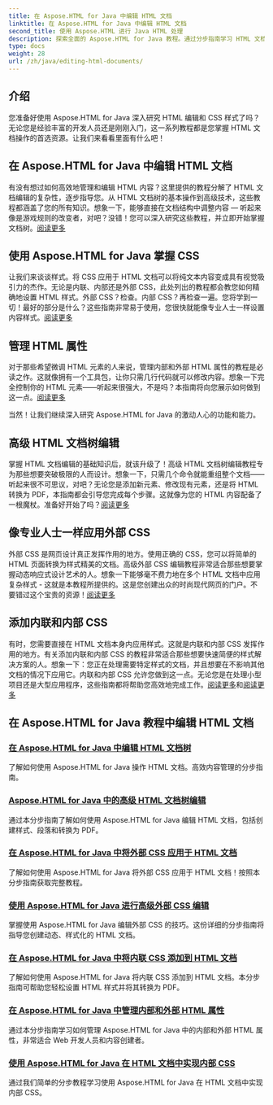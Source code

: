 ```yaml
---
title: 在 Aspose.HTML for Java 中编辑 HTML 文档
linktitle: 在 Aspose.HTML for Java 中编辑 HTML 文档
second_title: 使用 Aspose.HTML 进行 Java HTML 处理
description: 探索全面的 Aspose.HTML for Java 教程。通过分步指南学习 HTML 文档编辑、CSS 实现和内容管理。
type: docs
weight: 28
url: /zh/java/editing-html-documents/
---
```

## 介绍

您准备好使用 Aspose.HTML for Java 深入研究 HTML 编辑和 CSS 样式了吗？无论您是经验丰富的开发人员还是刚刚入门，这一系列教程都是您掌握 HTML 文档操作的首选资源。让我们来看看里面有什么吧！

## 在 Aspose.HTML for Java 中编辑 HTML 文档

有没有想过如何高效地管理和编辑 HTML 内容？这里提供的教程分解了 HTML 文档编辑的复杂性，逐步指导您。从 HTML 文档树的基本操作到高级技术，这些教程都涵盖了您的所有知识。想象一下，能够直接在文档结构中调整内容 — 听起来像是游戏规则的改变者，对吧？没错！您可以深入研究这些教程，并立即开始掌握文档树。[阅读更多](./edit-html-document-tree/)

## 使用 Aspose.HTML for Java 掌握 CSS

让我们来谈谈样式。将 CSS 应用于 HTML 文档可以将纯文本内容变成具有视觉吸引力的杰作。无论是内联、内部还是外部 CSS，此处列出的教程都会教您如何精确地设置 HTML 样式。外部 CSS？检查。内部 CSS？再检查一遍。您将学到一切！最好的部分是什么？这些指南非常易于使用，您很快就能像专业人士一样设置内容样式。[阅读更多](./apply-external-css-html-documents/)

## 管理 HTML 属性

对于那些希望微调 HTML 元素的人来说，管理内部和外部 HTML 属性的教程是必读之作。这就像拥有一个工具包，让你只需几行代码就可以修改内容。想象一下完全控制你的 HTML 元素——听起来很强大，不是吗？本指南将向您展示如何做到这一点。[阅读更多](./manage-inner-outer-html-properties/)

当然！让我们继续深入研究 Aspose.HTML for Java 的激动人心的功能和能力。

## 高级 HTML 文档树编辑

掌握 HTML 文档编辑的基础知识后，就该升级了！高级 HTML 文档树编辑教程专为那些想要突破极限的人而设计。想象一下，只需几个命令就能重组整个文档——听起来很不可思议，对吧？无论您是添加新元素、修改现有元素，还是将 HTML 转换为 PDF，本指南都会引导您完成每个步骤。这就像为您的 HTML 内容配备了一根魔杖。准备好开始了吗？[阅读更多](./advanced-html-document-tree-editing/)

## 像专业人士一样应用外部 CSS

外部 CSS 是网页设计真正发挥作用的地方。使用正确的 CSS，您可以将简单的 HTML 页面转换为样式精美的文档。高级外部 CSS 编辑教程非常适合那些想要掌握动态响应式设计艺术的人。想象一下能够毫不费力地在多个 HTML 文档中应用复杂样式 - 这就是本教程所提供的。这是您创建出众的时尚现代网页的门户。不要错过这个宝贵的资源！[阅读更多](./advanced-external-css-editing/)

## 添加内联和内部 CSS

有时，您需要直接在 HTML 文档本身内应用样式。这就是内联和内部 CSS 发挥作用的地方。有关添加内联和内部 CSS 的教程非常适合那些想要快速简便的样式解决方案的人。想象一下：您正在处理需要特定样式的文档，并且想要在不影响其他文档的情况下应用它。内联和内部 CSS 允许您做到这一点。无论您是在处理小型项目还是大型应用程序，这些指南都将帮助您高效地完成工作。[阅读更多](./add-inline-css-html-documents/)和[阅读更多](./implement-internal-css-html-documents/)

## 在 Aspose.HTML for Java 教程中编辑 HTML 文档
### [在 Aspose.HTML for Java 中编辑 HTML 文档树](./edit-html-document-tree/)
了解如何使用 Aspose.HTML for Java 操作 HTML 文档。高效内容管理的分步指南。
### [Aspose.HTML for Java 中的高级 HTML 文档树编辑](./advanced-html-document-tree-editing/)
通过本分步指南了解如何使用 Aspose.HTML for Java 编辑 HTML 文档，包括创建样式、段落和转换为 PDF。
### [在 Aspose.HTML for Java 中将外部 CSS 应用于 HTML 文档](./apply-external-css-html-documents/)
了解如何使用 Aspose.HTML for Java 将外部 CSS 应用于 HTML 文档！按照本分步指南获取完整教程。
### [使用 Aspose.HTML for Java 进行高级外部 CSS 编辑](./advanced-external-css-editing/)
掌握使用 Aspose.HTML for Java 编辑外部 CSS 的技巧。这份详细的分步指南将指导您创建动态、样式化的 HTML 文档。
### [在 Aspose.HTML for Java 中将内联 CSS 添加到 HTML 文档](./add-inline-css-html-documents/)
了解如何使用 Aspose.HTML for Java 将内联 CSS 添加到 HTML 文档。本分步指南可帮助您轻松设置 HTML 样式并将其转换为 PDF。
### [在 Aspose.HTML for Java 中管理内部和外部 HTML 属性](./manage-inner-outer-html-properties/)
通过本分步指南学习如何管理 Aspose.HTML for Java 中的内部和外部 HTML 属性，非常适合 Web 开发人员和内容创建者。
### [使用 Aspose.HTML for Java 在 HTML 文档中实现内部 CSS](./implement-internal-css-html-documents/)
通过我们简单的分步教程学习使用 Aspose.HTML for Java 在 HTML 文档中实现内部 CSS。